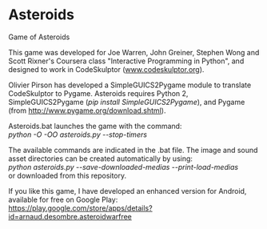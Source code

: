 # Asteroids
Game of Asteroids

This game was developed for Joe Warren, John Greiner, Stephen Wong and Scott Rixner's Coursera class "Interactive Programming in Python", and designed to work in CodeSkulptor (www.codeskulptor.org).

Olivier Pirson has developed a SimpleGUICS2Pygame module to translate CodeSkulptor to Pygame. Asteroids requires Python 2, SimpleGUICS2Pygame (<i>pip install SimpleGUICS2Pygame</i>), and Pygame (from http://www.pygame.org/download.shtml).

Asteroids.bat launches the game with the command:<br>
<i>python -O -OO asteroids.py --stop-timers</i>

The available commands are indicated in the .bat file.
The image and sound asset directories can be created automatically by using:<br>
<i>python asteroids.py --save-downloaded-medias --print-load-medias</i><br>
or downloaded from this repository.

If you like this game, I have developed an enhanced version for Android, available for free on Google Play:<br>
https://play.google.com/store/apps/details?id=arnaud.desombre.asteroidwarfree
